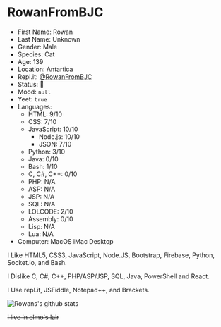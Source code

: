 # RowanFromBJC
* First Name: Rowan
* Last Name: Unknown
* Gender: Male
* Species: Cat
* Age: 139
* Location: Antartica
* Repl.it: [@RowanFromBJC](https://repl.it/@RowanFromBJC)
* Status: :taco:
* Mood: `null`
* Yeet: `true`
* Languages:
  - HTML: 9/10
  - CSS: 7/10
  - JavaScript: 10/10
    - Node.js: 10/10
    - JSON: 7/10
  - Python: 3/10
  - Java: 0/10
  - Bash: 1/10
  - C, C#, C++: 0/10
  - PHP: N/A
  - ASP: N/A
  - JSP: N/A
  - SQL: N/A
  - LOLCODE: 2/10
  - Assembly: 0/10
  - Lisp: N/A
  - Lua: N/A
* Computer: MacOS iMac Desktop
  
I Like HTML5, CSS3, JavaScript, Node.JS, Bootstrap, Firebase, Python, Socket.io, and Bash.

I Dislike C, C#, C++, PHP/ASP/JSP, SQL, Java, PowerShell and React.

I Use repl.it, JSFiddle, Notepad++, and Brackets.

![Rowans's github stats](https://github-readme-stats.vercel.app/api?username=RowanFromBJC&theme=react&show_icons=true)

~~i live in elmo's lair~~
